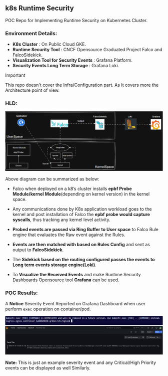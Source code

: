 ## k8s Runtime Security 
POC Repo for Implementing Runtime Security on Kubernetes Cluster.

### Environment Details:
- **K8s Cluster** : On Public Cloud GKE.
- **Runtime Security Tool** : CNCF Opensource Graduated Project Falco and FalcoSidekick. 
- **Visualization Tool for Security Events** : Grafana Platform.
- **Security Events Long Term Storage** : Grafana Loki.

> [!IMPORTANT]
> This repo doesn't cover the Infra/Configuration part. As It covers more the Architecture point of view.

### HLD:
![HLD](./gif/Falco_Animation.gif)

Above diagram can be summarized as below:

- Falco when deployed on a k8’s cluster installs **epbf Probe Module/kernel Module**(depending on kernel version) in the kernel space.

- Any communications done by K8s application workload goes to the kernel and post installation of Falco the **epbf probe would capture syscalls**, thus tracking any kernel level activity.

- **Probed events are passed via Ring Buffer to User space** to Falco Rule engine that evaluates the Raw event against the Rules.

- **Events are then  matched with based on Rules Config** and sent as output to **FalcoSidekick**.

- The **Sidekick based on the routing configured passes the events to Long term events storage engine(Loki)**.

- To **Visualize the Received Events** and make Runtime Security Dashboards Opensource tool **Grafana** can be used.

### POC Results:

A **Notice** Severity Event Reported on Grafana Dashboard when user perform `exec` operation on container/pod.

![call_made](./images/UseCase2_exec.png)
![grafana_dashboard](./images/UseCase2_Grafana.png)

**Note:** This is just an example severity event and any Critical/High Priority events can be displayed as well Similarly.









